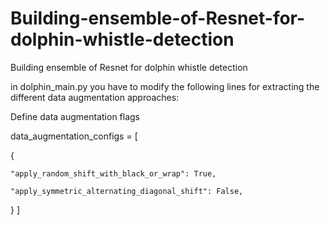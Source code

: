 # Building-ensemble-of-Resnet-for-dolphin-whistle-detection
Building ensemble of Resnet for dolphin whistle detection

in dolphin_main.py you have to modify the following lines for extracting the different data augmentation approaches:

Define data augmentation flags

data_augmentation_configs = [

{

    "apply_random_shift_with_black_or_wrap": True,
    
    "apply_symmetric_alternating_diagonal_shift": False,
    
}
]
